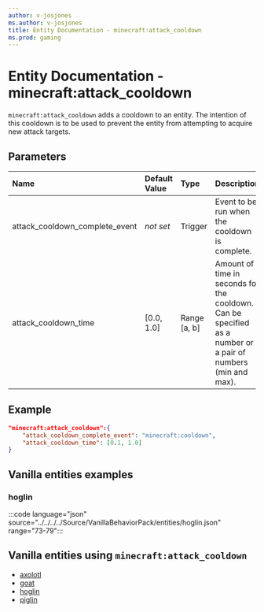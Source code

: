```yaml
---
author: v-josjones
ms.author: v-josjones
title: Entity Documentation - minecraft:attack_cooldown
ms.prod: gaming
---
```


# Entity Documentation - minecraft:attack_cooldown

`minecraft:attack_cooldown` adds a cooldown to an entity. The intention of this cooldown is to be used to prevent the entity from attempting to acquire new attack targets.

## Parameters

|Name |Default Value  |Type  |Description  |
|:----------|:----------|:----------|:----------|
|attack_cooldown_complete_event|*not set* | Trigger|  Event to be run when the cooldown is complete. |
| attack_cooldown_time| [0.0, 1.0]| Range [a, b]| Amount of time in seconds for the cooldown. Can be specified as a number or a pair of numbers (min and max). |

## Example

```json
"minecraft:attack_cooldown":{
    "attack_cooldown_complete_event": "minecraft:cooldown",
    "attack_cooldown_time": [0.1, 1.0]
}
```

## Vanilla entities examples

### hoglin

:::code language="json" source="../../../../Source/VanillaBehaviorPack/entities/hoglin.json" range="73-79":::

## Vanilla entities using `minecraft:attack_cooldown`

- [axolotl](../../../../Source/VanillaBehaviorPack_Snippets/entities/axolotl.md)
- [goat](../../../../Source/VanillaBehaviorPack_Snippets/entities/goat.md)
- [hoglin](../../../../Source/VanillaBehaviorPack_Snippets/entities/hoglin.md)
- [piglin](../../../../Source/VanillaBehaviorPack_Snippets/entities/piglin.md)
